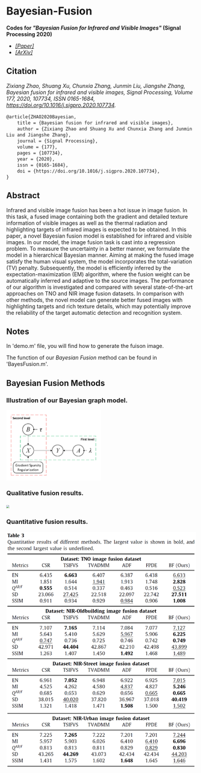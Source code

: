# Bayesian-Fusion
 **Codes for *"Bayesian Fusion for Infrared and Visible Images"* (Signal Processing 2020)**

- [*[Paper]*](https://www.sciencedirect.com/science/article/pii/S0165168420302772)
- [*[ArXiv]*](https://arxiv.org/abs/2005.05839)

## Citation

*Zixiang Zhao, Shuang Xu, Chunxia Zhang, Junmin Liu, Jiangshe Zhang, Bayesian fusion for infrared and visible images, Signal Processing, Volume 177, 2020, 107734, ISSN 0165-1684, https://doi.org/10.1016/j.sigpro.2020.107734.*

```
@article{ZHAO2020Bayesian,
    title = {Bayesian fusion for infrared and visible images},
    author = {Zixiang Zhao and Shuang Xu and Chunxia Zhang and Junmin Liu and Jiangshe Zhang},
    journal = {Signal Processing},
    volume = {177},
    pages = {107734},
    year = {2020},
    issn = {0165-1684},
    doi = {https://doi.org/10.1016/j.sigpro.2020.107734},    
}
```

## Abstract

Infrared and visible image fusion has been a hot issue in image fusion. In this task, a fused image containing both the gradient and detailed texture information of visible images as well as the thermal radiation and highlighting targets of infrared images is expected to be obtained. In this paper, a novel Bayesian fusion model is established for infrared and visible images. In our model, the image fusion task is cast into a regression problem. To measure the uncertainty in a better manner, we formulate the model in a hierarchical Bayesian manner. Aiming at making the fused image satisfy the human visual system, the model incorporates the total-variation (TV) penalty. Subsequently, the model is efficiently inferred by the expectation-maximization (EM) algorithm, where the fusion weight can be automatically inferred and adaptive to the source images. The performance of our algorithm is investigated and compared with several state-of-the-art approaches on TNO and NIR image fusion datasets. In comparison with other methods, the novel model can generate better fused images with highlighting targets and rich texture details, which may potentially improve the reliability of the target automatic detection and recognition system.

## Notes

In 'demo.m' file, you will find how to generate the fuison image.

The function of our *Bayesian Fusion* method can be found in 'BayesFusion.m'.

## Bayesian Fusion Methods

### Illustration of our Bayesian graph model.

<img src="image\bayes_model.png" alt="bayes_model" title="Illustration of our Bayesian graph model." align=center width="50%" />

### Qualitative fusion results.

<img src="image\output_image.png" style="zoom:50%;" />



### Quantitative  fusion results.

<img src="image\Quantitative_result.png" style="zoom:90%;" />